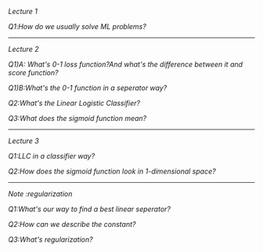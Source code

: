 *Lecture 1*

*Q1*:*How do we usually solve ML problems?*
***
*Lecture 2*

*Q1)A: What's 0-1 loss function?And what's the difference between it and score function?*

*Q1)B:What's the 0-1 function in a seperator way?*

*Q2:What's the Linear Logistic Classifier?*

*Q3:What does the sigmoid function mean?*

***
*Lecture 3*

*Q1:LLC in a classifier way?*

*Q2:How does the sigmoid function look in 1-dimensional space?*

***

*Note :regularization*

*Q1:What's our way to find a best linear seperator?*

*Q2:How can we describe the constant?*

*Q3:What's regularization?*
